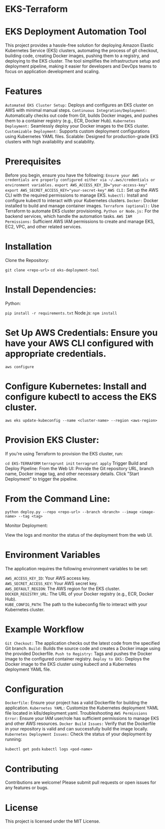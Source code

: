 # EKS-Terraform
# EKS Deployment Automation Tool
This project provides a hassle-free solution for deploying Amazon Elastic Kubernetes Service (EKS) clusters, automating the process of git checkout, building code, creating Docker images, pushing them to a registry, and deploying to the EKS cluster. The tool simplifies the infrastructure setup and deployment pipeline, making it easier for developers and DevOps teams to focus on application development and scaling.

# Features
`Automated EKS Cluster Setup:` Deploys and configures an EKS cluster on AWS with minimal manual steps.
`Continuous Integration/Deployment:` Automatically checks out code from Git, builds Docker images, and pushes them to a container registry (e.g., ECR, Docker Hub).
`Kubernetes Deployment:` Seamlessly deploy your Docker images to the EKS cluster.
`Customizable Deployment:` Supports custom deployment configurations using Kubernetes YAML files.
Scalable: Designed for production-grade EKS clusters with high availability and scalability.
# Prerequisites
Before you begin, ensure you have the following:
`Ensure your AWS credentials are properly configured either via ~/.aws/credentials or environment variables.`
`export AWS_ACCESS_KEY_ID="your-access-key"`
`export AWS_SECRET_ACCESS_KEY="your-secret-key"`
`AWS CLI:` Set up the AWS CLI with the required permissions to manage EKS.
`kubectl:` Install and configure kubectl to interact with your Kubernetes clusters.
`Docker:` Docker installed to build and manage container images.
`Terraform (optional):` Use Terraform to automate EKS cluster provisioning.
`Python or Node.js:` For the backend services, which handle the automation tasks.
`AWS IAM Permissions:` Sufficient AWS IAM permissions to create and manage EKS, EC2, VPC, and other related services.

# Installation

Clone the Repository:

`git clone <repo-url>`
`cd eks-deployment-tool`

# Install Dependencies:

Python:

`pip install -r requirements.txt`
Node.js:
`npm install`

# Set Up AWS Credentials: Ensure you have your AWS CLI configured with appropriate credentials.

`aws configure`

# Configure Kubernetes: Install and configure kubectl to access the EKS cluster.

`aws eks update-kubeconfig --name <cluster-name> --region <aws-region>`

# Provision EKS Cluster:

If you're using Terraform to provision the EKS cluster, run:

`cd EKS-TERRAFORM`
`terragrunt init`
`terragrunt apply`
Trigger Build and Deploy Pipeline:
From the Web UI:
Provide the Git repository URL, branch name, Docker image tag, and other necessary details.
Click "Start Deployment" to trigger the pipeline.
# From the Command Line:

`python deploy.py --repo <repo-url> --branch <branch> --image <image-name> --tag <tag>`

Monitor Deployment:

View the logs and monitor the status of the deployment from the web UI.

# Environment Variables

The application requires the following environment variables to be set:

`AWS_ACCESS_KEY_ID`: Your AWS access key.  
`AWS_SECRET_ACCESS_KEY`: Your AWS secret key.  
`AWS_DEFAULT_REGION`: The AWS region for the EKS cluster.  
`DOCKER_REGISTRY_URL`: The URL of your Docker registry (e.g., ECR, Docker Hub).  
`KUBE_CONFIG_PATH`: The path to the kubeconfig file to interact with your Kubernetes cluster.

# Example Workflow
`Git Checkout:` The application checks out the latest code from the specified Git branch.
`Build:` Builds the source code and creates a Docker image using the provided Dockerfile.
`Push to Registry:` Tags and pushes the Docker image to the configured container registry.
`Deploy to EKS:` Deploys the Docker image to the EKS cluster using kubectl and a Kubernetes deployment YAML file.
# Configuration
`Dockerfile:` Ensure your project has a valid Dockerfile for building the application.
`Kubernetes YAML:` Customize the Kubernetes deployment YAML file located in k8s/deployment.yaml.
Troubleshooting
`AWS Permissions Error:` Ensure your IAM user/role has sufficient permissions to manage EKS and other AWS resources.
`Docker Build Issues:` Verify that the Dockerfile in your repository is valid and can successfully build the image locally.
`Kubernetes Deployment Issues:` Check the status of your deployment by running:

`kubectl get pods`
`kubectl logs <pod-name>`

# Contributing
Contributions are welcome! Please submit pull requests or open issues for any features or bugs.

# License
This project is licensed under the MIT License.

